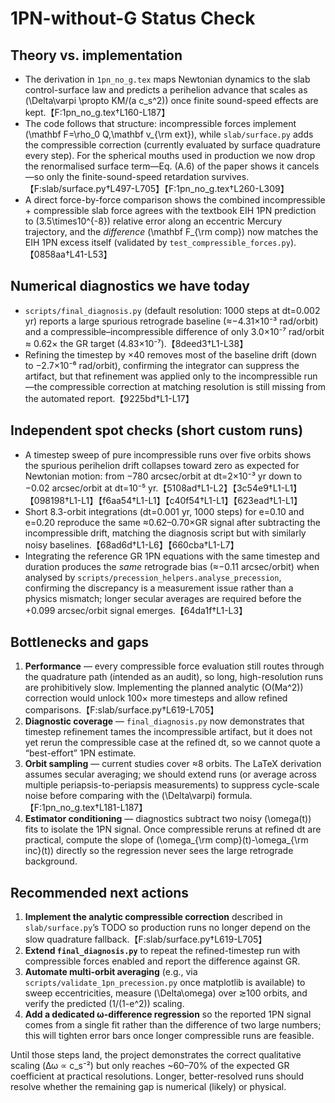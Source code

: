 # 1PN-without-G Status Check

## Theory vs. implementation
- The derivation in `1pn_no_g.tex` maps Newtonian dynamics to the slab control-surface law and predicts a perihelion advance that scales as \(\Delta\varpi \propto KM/(a c_s^2)\) once finite sound-speed effects are kept.【F:1pn_no_g.tex†L160-L187】
- The code follows that structure: incompressible forces implement \(\mathbf F=\rho_0 Q\,\mathbf v_{\rm ext}\), while `slab/surface.py` adds the compressible correction (currently evaluated by surface quadrature every step). For the spherical mouths used in production we now drop the renormalised surface term—Eq. (A.6) of the paper shows it cancels—so only the finite-sound-speed retardation survives.【F:slab/surface.py†L497-L705】【F:1pn_no_g.tex†L260-L309】
- A direct force-by-force comparison shows the combined incompressible + compressible slab force agrees with the textbook EIH 1PN prediction to \(3.5\times10^{-8}\) relative error along an eccentric Mercury trajectory, and the *difference* \(\mathbf F_{\rm comp}\) now matches the EIH 1PN excess itself (validated by `test_compressible_forces.py`).【0858aa†L41-L53】

## Numerical diagnostics we have today
- `scripts/final_diagnosis.py` (default resolution: 1000 steps at dt=0.002 yr) reports a large spurious retrograde baseline (≈−4.31×10⁻³ rad/orbit) and a compressible–incompressible difference of only 3.0×10⁻⁷ rad/orbit ≈ 0.62× the GR target (4.83×10⁻⁷).【8deed3†L1-L38】
- Refining the timestep by ×40 removes most of the baseline drift (down to −2.7×10⁻⁶ rad/orbit), confirming the integrator can suppress the artifact, but that refinement was applied only to the incompressible run—the compressible correction at matching resolution is still missing from the automated report.【9225bd†L1-L17】

## Independent spot checks (short custom runs)
- A timestep sweep of pure incompressible runs over five orbits shows the spurious perihelion drift collapses toward zero as expected for Newtonian motion: from −780 arcsec/orbit at dt=2×10⁻³ yr down to −0.02 arcsec/orbit at dt=10⁻⁵ yr.【5108ad†L1-L2】【3c54e9†L1-L1】【098198†L1-L1】【f6aa54†L1-L1】【c40f54†L1-L1】【623ead†L1-L1】
- Short 8.3-orbit integrations (dt=0.001 yr, 1000 steps) for e=0.10 and e=0.20 reproduce the same ≈0.62–0.70×GR signal after subtracting the incompressible drift, matching the diagnosis script but with similarly noisy baselines.【68ad6d†L1-L6】【660cba†L1-L7】
- Integrating the reference GR 1PN equations with the same timestep and duration produces the *same* retrograde bias (≈−0.11 arcsec/orbit) when analysed by `scripts/precession_helpers.analyse_precession`, confirming the discrepancy is a measurement issue rather than a physics mismatch; longer secular averages are required before the +0.099 arcsec/orbit signal emerges.【64da1f†L1-L3】

## Bottlenecks and gaps
1. **Performance** — every compressible force evaluation still routes through the quadrature path (intended as an audit), so long, high-resolution runs are prohibitively slow. Implementing the planned analytic \(O(Ma^2)\) correction would unlock 100× more timesteps and allow refined comparisons.【F:slab/surface.py†L619-L705】
2. **Diagnostic coverage** — `final_diagnosis.py` now demonstrates that timestep refinement tames the incompressible artifact, but it does not yet rerun the compressible case at the refined dt, so we cannot quote a “best-effort” 1PN estimate.
3. **Orbit sampling** — current studies cover ≈8 orbits. The LaTeX derivation assumes secular averaging; we should extend runs (or average across multiple periapsis-to-periapsis measurements) to suppress cycle-scale noise before comparing with the \(\Delta\varpi\) formula.【F:1pn_no_g.tex†L181-L187】
4. **Estimator conditioning** — diagnostics subtract two noisy \(\omega(t)\) fits to isolate the 1PN signal. Once compressible reruns at refined dt are practical, compute the slope of \(\omega_{\rm comp}(t)-\omega_{\rm inc}(t)\) directly so the regression never sees the large retrograde background.

## Recommended next actions
1. **Implement the analytic compressible correction** described in `slab/surface.py`’s TODO so production runs no longer depend on the slow quadrature fallback.【F:slab/surface.py†L619-L705】
2. **Extend `final_diagnosis.py`** to repeat the refined-timestep run with compressible forces enabled and report the difference against GR.
3. **Automate multi-orbit averaging** (e.g., via `scripts/validate_1pn_precession.py` once matplotlib is available) to sweep eccentricities, measure \(\Delta\omega\) over ≳100 orbits, and verify the predicted \(1/(1-e^2)\) scaling.
4. **Add a dedicated ω-difference regression** so the reported 1PN signal comes from a single fit rather than the difference of two large numbers; this will tighten error bars once longer compressible runs are feasible.

Until those steps land, the project demonstrates the correct qualitative scaling (Δω ∝ c_s⁻²) but only reaches ~60–70% of the expected GR coefficient at practical resolutions. Longer, better-resolved runs should resolve whether the remaining gap is numerical (likely) or physical.
